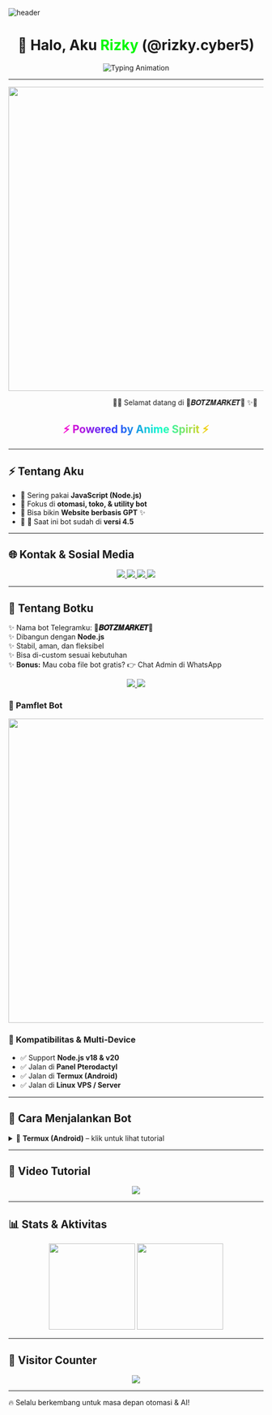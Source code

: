 ![header](https://files.catbox.moe/ta9ds2.gif)

<h1 align="center">👋 Halo, Aku <span style="color:#00F700">Rizky</span> (@rizky.cyber5)</h1>

<p align="center">
  <img src="https://readme-typing-svg.herokuapp.com?font=Fira+Code&weight=700&size=22&pause=1000&color=00F700&center=true&vCenter=true&width=700&lines=💻+Developer+Bot+Telegram;🚀+Fullstack+JS+Enthusiast;🤖+Pembuat+Utility+%26+Toko+Bot;✨+Website+GPT+Developer" alt="Typing Animation"/>
</p>

---

<!-- Banner Anime -->
<p align="center">
  <img src="https://i.waifu.pics/pfI6WMP.gif" width="600"/>
</p>

<!-- Teks Bergerak -->
<p align="center">
  <marquee scrollamount="10" direction="left" behavior="alternate">
    🌸✨ Selamat datang di 🔱𝑩𝑶𝑻𝒁𝑴𝑨𝑹𝑲𝑬𝑻🔱 ✨🌸
  </marquee>
</p>

<!-- Teks Gradasi Animasi -->
<h2 align="center">
  <span style="background: linear-gradient(90deg,#ff00cc,#3333ff,#00ffcc,#ffcc00);
               -webkit-background-clip: text;
               -webkit-text-fill-color: transparent;
               animation: rainbow 5s infinite;">
    ⚡ Powered by Anime Spirit ⚡
  </span>
</h2>

<style>
@keyframes rainbow {
  0% {background-position:0% 50%}
  50% {background-position:100% 50%}
  100% {background-position:0% 50%}
}
</style>

---

## ⚡ Tentang Aku
- 🔹 Sering pakai **JavaScript (Node.js)**  
- 🔹 Fokus di **otomasi, toko, & utility bot**  
- 🔹 Bisa bikin **Website berbasis GPT** ✨  
- 🔹 📌 Saat ini bot sudah di **versi 4.5**  

---

## 🌐 Kontak & Sosial Media

<p align="center">
  <a href="https://www.tiktok.com/@rizky.cyber5">
    <img src="https://img.shields.io/badge/TikTok-@rizky.cyber5-black?logo=tiktok&style=for-the-badge" />
  </a>
  <a href="https://wa.me/6285126274305">
    <img src="https://img.shields.io/badge/Chat%20Admin-WhatsApp-25D366?logo=whatsapp&style=for-the-badge" />
  </a>
  <a href="https://whatsapp.com/channel/0029Vb6zk9h7DAWw5iFGoI1N">
    <img src="https://img.shields.io/badge/Join-WhatsApp%20Channel-128C7E?logo=whatsapp&style=for-the-badge" />
  </a>
  <a href="https://t.me/BotFather">
    <img src="https://img.shields.io/badge/Buat%20API%20BotFather-telegram-blue?logo=telegram&style=for-the-badge" />
  </a>
</p>

---

## 🤖 Tentang Botku

✨ Nama bot Telegramku: **🔱𝑩𝑶𝑻𝒁𝑴𝑨𝑹𝑲𝑬𝑻🔱**  
✨ Dibangun dengan **Node.js**  
✨ Stabil, aman, dan fleksibel  
✨ Bisa di-custom sesuai kebutuhan  
✨ **Bonus:** Mau coba file bot gratis? 👉 Chat Admin di WhatsApp  

<p align="center">
  <a href="https://t.me/+dL8ZxHBT46AwOGU9">
    <img src="https://img.shields.io/badge/Join%20Grup%20Telegram-BOTZMARKET-blue?logo=telegram&style=for-the-badge" />
  </a>
  <a href="https://t.me/Rizkycyberbot">
    <img src="https://img.shields.io/badge/Test%20Bot-RizkyCyberBot-blue?logo=telegram&style=for-the-badge" />
  </a>
</p>

### 📌 Pamflet Bot

<p align="center">
  <img src="https://files.catbox.moe/0heop6.jpg" width="600"/>
</p>

### 🔧 Kompatibilitas & Multi-Device
- ✅ Support **Node.js v18 & v20**  
- ✅ Jalan di **Panel Pterodactyl**  
- ✅ Jalan di **Termux (Android)**  
- ✅ Jalan di **Linux VPS / Server**  

---

## 🚀 Cara Menjalankan Bot

<details>
<summary>📱 <b>Termux (Android)</b> – klik untuk lihat tutorial</summary>

```bash
pkg update && pkg upgrade
pkg install nodejs git nano -y
git clone https://github.com/BOTZMARKET/Bot_telegram.git
cd Bot_telegram
npm install
```

🔑 **Edit API Key dari BotFather**

```bash
nano config.js
```

Isi dengan token bot kamu:

```js
telegram: {
   token: 'masukkan token BotFather', // Token dari BotFather
   adminId: '7693829809' // ID Telegram admin utama
};
```

Simpan (CTRL + X → Y → Enter)

🚀 **Jalankan Bot**

```bash
npm start
```

🎉 Jika berhasil, bot kamu akan online di Telegram!

</details>

---

## 🎥 Video Tutorial

<p align="center">
  <a href="https://files.catbox.moe/wwtlm5.mp4">
    <img src="https://img.shields.io/badge/Lihat%20Video%20Tutorial-red?logo=youtube&style=for-the-badge" />
  </a>
</p>

---

## 📊 Stats & Aktivitas

<p align="center">
  <img src="https://github-readme-stats.vercel.app/api?username=rizkycyber5&show_icons=true&theme=radical&hide_border=true" height="170"/>
  <img src="https://github-readme-streak-stats.herokuapp.com/?user=rizkycyber5&theme=radical&hide_border=true" height="170"/>
</p>

---

## 👀 Visitor Counter

<p align="center">
  <img src="https://komarev.com/ghpvc/?username=rizkycyber5&color=blueviolet&style=for-the-badge" />
</p>

---

🔥 Selalu berkembang untuk masa depan otomasi & AI!
